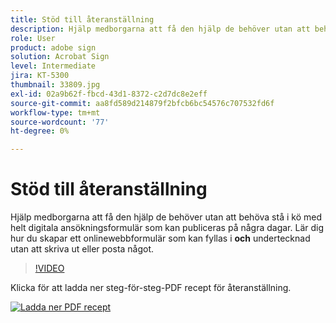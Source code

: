 ```yaml
---
title: Stöd till återanställning
description: Hjälp medborgarna att få den hjälp de behöver utan att behöva stå i linje med helt digitala ansökningsformulär som kan publiceras på några dagar
role: User
product: adobe sign
solution: Acrobat Sign
level: Intermediate
jira: KT-5300
thumbnail: 33809.jpg
exl-id: 02a9b62f-fbcd-43d1-8372-c2d7dc8e2eff
source-git-commit: aa8fd589d214879f2bfcb6bc54576c707532fd6f
workflow-type: tm+mt
source-wordcount: '77'
ht-degree: 0%

---
```


# Stöd till återanställning

Hjälp medborgarna att få den hjälp de behöver utan att behöva stå i kö med helt digitala ansökningsformulär som kan publiceras på några dagar. Lär dig hur du skapar ett onlinewebbformulär som kan fyllas i **och** undertecknad utan att skriva ut eller posta något.

>[!VIDEO](https://video.tv.adobe.com/v/33809?quality=12&learn=on&hidetitle=true)

Klicka för att ladda ner steg-för-steg-PDF recept för återanställning.

[![Ladda ner PDF recept](../assets/acrobat_PDF_96.png)](../assets/UseCaseRecipe-EN-CreatingWebForms-Reemployment.pdf)

